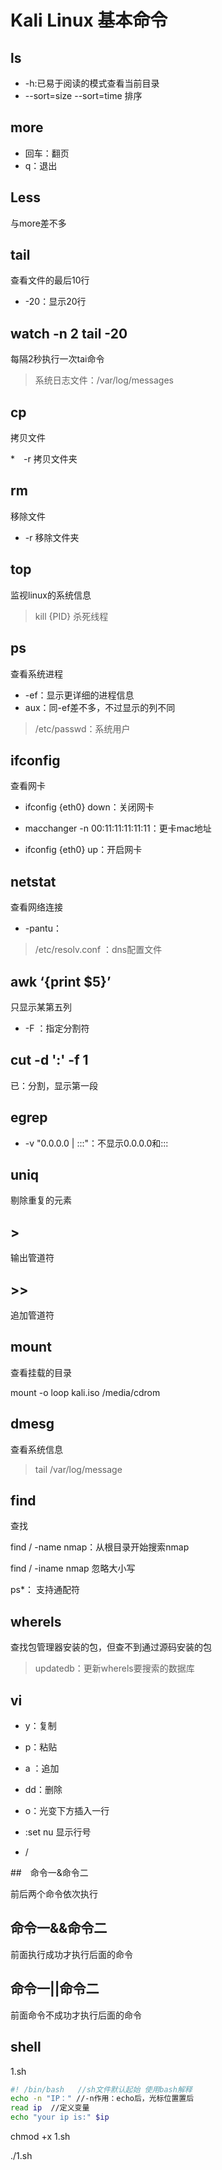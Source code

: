 # Kali Linux 基本命令

## ls

* -h:已易于阅读的模式查看当前目录
* --sort=size --sort=time 排序

## more

* 回车：翻页
* q：退出

## Less

与more差不多

## tail

查看文件的最后10行

* -20：显示20行

## watch -n 2 tail -20

每隔2秒执行一次tai命令

> 系统日志文件：/var/log/messages

## cp

拷贝文件

*　-r 拷贝文件夹

## rm

移除文件

* -r 移除文件夹

## top

监视linux的系统信息

>  kill {PID} 杀死线程

## ps

查看系统进程

* -ef：显示更详细的进程信息
* aux：同-ef差不多，不过显示的列不同

> /etc/passwd：系统用户

## ifconfig

查看网卡

* ifconfig {eth0} down：关闭网卡

* macchanger -n 00:11:11:11:11:11：更卡mac地址
* ifconfig {eth0} up：开启网卡

## netstat

查看网络连接

* -pantu：

> /etc/resolv.conf ：dns配置文件

## awk ‘{print $5}’

只显示某第五列

* -F ：指定分割符

## cut -d ':' -f 1

已：分割，显示第一段

## egrep

* -v "0.0.0.0 | :::"：不显示0.0.0.0和:::

## uniq

剔除重复的元素

## > 

输出管道符

## >>

追加管道符

## mount

查看挂载的目录

mount -o loop kali.iso /media/cdrom

## dmesg

查看系统信息

> tail /var/log/message

## find

查找

find / -name nmap：从根目录开始搜索nmap

find / -iname nmap 忽略大小写

ps*： 支持通配符

## wherels

查找包管理器安装的包，但查不到通过源码安装的包

> updatedb：更新wherels要搜索的数据库

## vi

* y：复制
* p：粘贴

* a ：追加

* dd：删除
* o：光变下方插入一行

* :set nu 显示行号

*  / 

##　命令一&命令二

前后两个命令依次执行

## 命令一&&命令二

前面执行成功才执行后面的命令

## 命令一||命令二

前面命令不成功才执行后面的命令 



## shell

1.sh

```bash
#! /bin/bash   //sh文件默认起始 使用bash解释
echo -n "IP：" //-n作用：echo后，光标位置置后
read ip  //定义变量
echo "your ip is:" $ip
```

chmod +x 1.sh

./1.sh